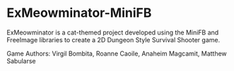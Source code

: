 # ExMeowminator-MiniFB
ExMeowminator is a cat-themed project developed using the MiniFB and FreeImage libraries to create a 2D Dungeon Style Survival Shooter game. 

Game Authors: Virgil Bombita, Roanne Caoile, Anaheim Magcamit, Matthew Sabularse
